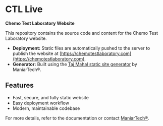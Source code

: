 # CTL Live

**Chemo Test Laboratory Website**

This repository contains the source code and content for the Chemo Test Laboratory website.

- **Deployment:** Static files are automatically pushed to the server to publish the website at [https://chemotestlaboratory.com](https://chemotestlaboratory.com).
- **Generator:** Built using the [Taj Mahal static site generator](https://maniartech.com) by ManiarTech®.

## Features

- Fast, secure, and fully static website
- Easy deployment workflow
- Modern, maintainable codebase

For more details, refer to the documentation or contact [ManiarTech®](https://maniartech.com).
